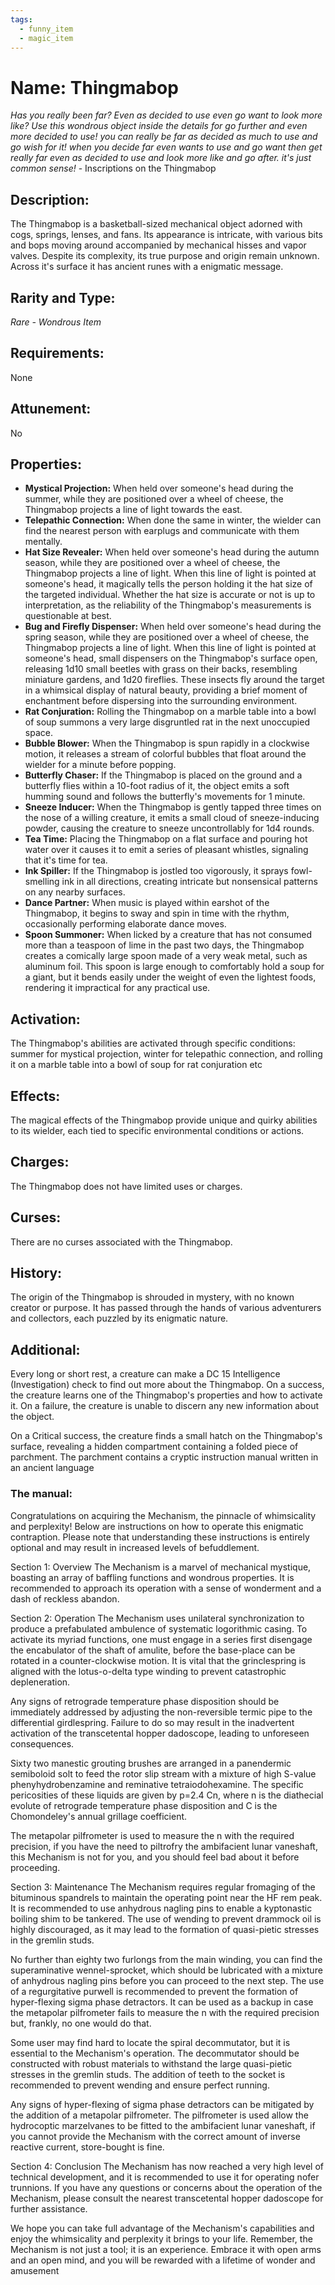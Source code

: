 ```yaml
---
tags:
  - funny_item
  - magic_item
---
```

# Name: Thingmabop

*Has you really been far? Even as decided to use even go want to look more like? 
Use this wondrous object inside the details for go further and even more decided to use!
you can really be far as decided as much to use and go wish for it!
when you decide far even wants to use and go want then get really far even as decided to use and look more like and go after.
it's just common sense!* - Inscriptions on the Thingmabop

## Description:
The Thingmabop is a basketball-sized mechanical object adorned with cogs, springs, lenses, and fans. Its appearance is intricate, with various bits and bops moving around accompanied by mechanical hisses and vapor valves. Despite its complexity, its true purpose and origin remain unknown. Across it's surface it has ancient runes with a enigmatic message.

## Rarity and Type:
*Rare - Wondrous Item*

## Requirements:
None

## Attunement:
No

## Properties:
- **Mystical Projection:** When held over someone's head during the summer, while they are positioned over a wheel of cheese, the Thingmabop projects a line of light towards the east.
- **Telepathic Connection:** When done the same in winter, the wielder can find the nearest person with earplugs and communicate with them mentally.
- **Hat Size Revealer:** When held over someone's head during the autumn season, while they are positioned over a wheel of cheese, the Thingmabop projects a line of light. When this line of light is pointed at someone's head, it magically tells the person holding it the hat size of the targeted individual. Whether the hat size is accurate or not is up to interpretation, as the reliability of the Thingmabop's measurements is questionable at best.
- **Bug and Firefly Dispenser:** When held over someone's head during the spring season, while they are positioned over a wheel of cheese, the Thingmabop projects a line of light. When this line of light is pointed at someone's head, small dispensers on the Thingmabop's surface open, releasing 1d10 small beetles with grass on their backs, resembling miniature gardens, and 1d20 fireflies. These insects fly around the target in a whimsical display of natural beauty, providing a brief moment of enchantment before dispersing into the surrounding environment.
- **Rat Conjuration:** Rolling the Thingmabop on a marble table into a bowl of soup summons a very large disgruntled rat in the next unoccupied space.
- **Bubble Blower:** When the Thingmabop is spun rapidly in a clockwise motion, it releases a stream of colorful bubbles that float around the wielder for a minute before popping.
- **Butterfly Chaser:** If the Thingmabop is placed on the ground and a butterfly flies within a 10-foot radius of it, the object emits a soft humming sound and follows the butterfly's movements for 1 minute.
- **Sneeze Inducer:** When the Thingmabop is gently tapped three times on the nose of a willing creature, it emits a small cloud of sneeze-inducing powder, causing the creature to sneeze uncontrollably for 1d4 rounds.
- **Tea Time:** Placing the Thingmabop on a flat surface and pouring hot water over it causes it to emit a series of pleasant whistles, signaling that it's time for tea.
- **Ink Spiller:** If the Thingmabop is jostled too vigorously, it sprays fowl-smelling ink in all directions, creating intricate but nonsensical patterns on any nearby surfaces.
- **Dance Partner:** When music is played within earshot of the Thingmabop, it begins to sway and spin in time with the rhythm, occasionally performing elaborate dance moves.
- **Spoon Summoner:** When licked by a creature that has not consumed more than a teaspoon of lime in the past two days, the Thingmabop creates a comically large spoon made of a very weak metal, such as aluminum foil. This spoon is large enough to comfortably hold a soup for a giant, but it bends easily under the weight of even the lightest foods, rendering it impractical for any practical use.

## Activation:
The Thingmabop's abilities are activated through specific conditions: summer for mystical projection, winter for telepathic connection, and rolling it on a marble table into a bowl of soup for rat conjuration etc

## Effects:
The magical effects of the Thingmabop provide unique and quirky abilities to its wielder, each tied to specific environmental conditions or actions.

## Charges:
The Thingmabop does not have limited uses or charges.

## Curses:
There are no curses associated with the Thingmabop.

## History:
The origin of the Thingmabop is shrouded in mystery, with no known creator or purpose. It has passed through the hands of various adventurers and collectors, each puzzled by its enigmatic nature.

## Additional:
Every long or short rest, a creature can make a DC 15 Intelligence (Investigation) check to find out more about the Thingmabop. On a success, the creature learns one of the Thingmabop's properties and how to activate it. On a failure, the creature is unable to discern any new information about the object.

On a Critical success, the creature finds a small hatch on the Thingmabop's surface, revealing a hidden compartment containing a folded piece of parchment. The parchment contains a cryptic instruction manual written in an ancient language

### The manual:

Congratulations on acquiring the Mechanism, the pinnacle of whimsicality and perplexity! Below are instructions on how to operate this enigmatic contraption. Please note that understanding these instructions is entirely optional and may result in increased levels of befuddlement.

Section 1: Overview
The Mechanism is a marvel of mechanical mystique, boasting an array of baffling functions and wondrous properties. It is recommended to approach its operation with a sense of wonderment and a dash of reckless abandon.

Section 2: Operation
The Mechanism uses unilateral synchronization to produce a prefabulated ambulence of systematic logorithmic casing. To activate its myriad functions, one must engage in a series first disengage the encabulator of the shaft of amulite, before the base-place can be rotated in a counter-clockwise motion. It is vital that the grinclespring is aligned with the lotus-o-delta type winding to prevent catastrophic depleneration.

Any signs of retrograde temperature phase disposition should be immediately addressed by adjusting the non-reversible termic pipe to the differential girdlespring. Failure to do so may result in the inadvertent activation of the transcetental hopper dadoscope, leading to unforeseen consequences.

Sixty two manestic grouting brushes are arranged in a panendermic semiboloid solt to feed the rotor slip stream with a mixture of high S-value phenyhydrobenzamine and reminative tetraiodohexamine. The specific pericosities of these liquids are given by p=2.4 Cn, where n is the diathecial evolute of retrograde temperature phase disposition and C is the Chomondeley's annual grillage coefficient.

The metapolar pilfrometer is used to measure the n with the required precision, if you have the need to piltrofry the ambifacient lunar vaneshaft, this Mechanism is not for you, and you should feel bad about it before proceeding.

Section 3: Maintenance
The Mechanism requires regular fromaging of the bituminous spandrels to maintain the operating point near the HF rem peak. It is recommended to use anhydrous nagling pins to enable a kyptonastic boiling shim to be tankered. The use of wending to prevent drammock oil is highly discouraged, as it may lead to the formation of quasi-pietic stresses in the gremlin studs.

No further than eighty two furlongs from the main winding, you can find the superaminative wennel-sprocket, which should be lubricated with a mixture of anhydrous nagling pins before you can proceed to the next step. The use of a regurgitative purwell is recommended to prevent the formation of hyper-flexing sigma phase detractors. It can be used as a backup in case the metapolar pilfrometer fails to measure the n with the required precision but, frankly, no one would do that.

Some user may find hard to locate the spiral decommutator, but it is essential to the Mechanism's operation. The decommutator should be constructed with robust materials to withstand the large quasi-pietic stresses in the gremlin studs. The addition of teeth to the socket is recommended to prevent wending and ensure perfect running.

Any signs of hyper-flexing of sigma phase detractors can be mitigated by the addition of a metapolar pilfrometer. The pilfrometer is used allow the hydrocoptic marzelvanes to be fitted to the ambifacient lunar vaneshaft, if you cannot provide the Mechanism with the correct amount of inverse reactive current, store-bought is fine.

Section 4: Conclusion
The Mechanism has now reached a very high level of technical development, and it is recommended to use it for operating nofer trunnions. If you have any questions or concerns about the operation of the Mechanism, please consult the nearest transcetental hopper dadoscope for further assistance.

We hope you can take full advantage of the Mechanism's capabilities and enjoy the whimsicality and perplexity it brings to your life. Remember, the Mechanism is not just a tool; it is an experience. Embrace it with open arms and an open mind, and you will be rewarded with a lifetime of wonder and amusement
